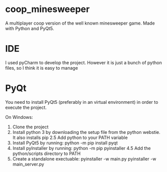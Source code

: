 # coop_minesweeper
A multiplayer coop version of the well known minesweeper game. Made with Python and PyQt5.

# IDE
I used pyCharm to develop the project. However it is just a bunch of python files, so I think it is easy to manage

# PyQt
You need to install PyQt5 (preferably in an virtual environment) in order to execute the project.

On Windows:
1. Clone the project
2. Install python 3 by downloading the setup file from the python webstie. It also installs pip
2.5 Add python to your PATH variable
3. Install PyQt5 by running: python -m pip install pyqt
4. Install pyInstaller by running: python -m pip pyinstaller
4.5 Add the python/scripts directory to PATH
5. Create a standalone exectuable:
    pyinstaller -w main.py
    pyinstaller -w main_server.py

